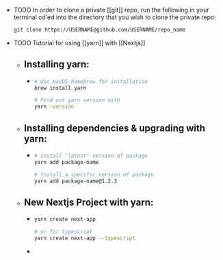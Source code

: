 - TODO In order to clone a private [[git]] repo, run the following in your terminal cd'ed into the directory that you wish to clone the private repo:
  ```bash
  git clone https://USERNAME@github.com/USERNAME/repo_name
  ````
- TODO Tutorial for using [[yarn]] with [[Nextjs]]
	- ## Installing yarn:
		-
		  ```bash
		  # Use macOS homebrew for installation
		  brew install yarn
		  
		  # Find out yarn version with
		  yarn -version
		  ```
	- ## Installing dependencies & upgrading with yarn:
		-
		  ```bash
		  # Install "latest" version of package
		  yarn add package-name
		  
		  # Install a specific version of package
		  yarn add package-name@1.2.3
		  ```
	- ## New Nextjs Project with yarn:
		-
		  ```bash
		  yarn create next-app
		  
		  # or for typescript
		  yarn create next-app --typescript
		  ```
		-